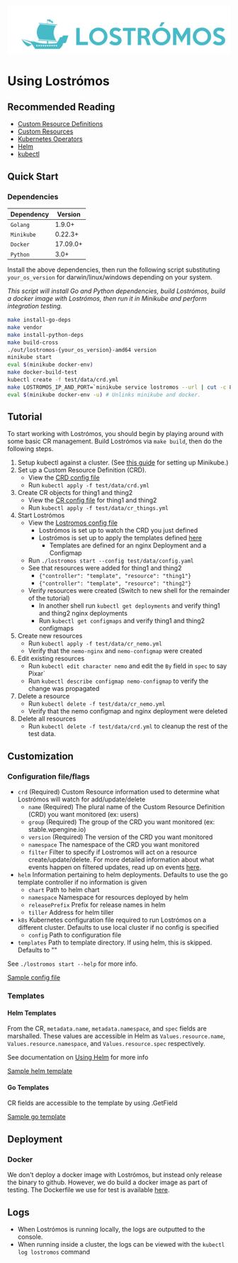 ![Lostrómos logo](images/logo.png)

# <a name="usinglostromos"></a>Using Lostrómos

## <a name="reading"></a>Recommended Reading

* [Custom Resource Definitions](https://kubernetes.io/docs/tasks/access-kubernetes-api/extend-api-custom-resource-definitions/)
* [Custom Resources](https://kubernetes.io/docs/concepts/api-extension/custom-resources/)
* [Kubernetes Operators](https://coreos.com/blog/introducing-operators.html)
* [Helm](https://docs.helm.sh/)
* [kubectl](https://kubernetes.io/docs/reference/kubectl/overview/)

## <a name="quickstart"></a>Quick Start

### Dependencies

| Dependency | Version |
| ---------- | ------- |
| `Golang` | 1.9.0+ |
| `Minikube` | 0.22.3+ |
| `Docker` | 17.09.0+ |
| `Python` | 3.0+ |

Install the above dependencies, then run the following script substituting
`your_os_version` for darwin/linux/windows depending on your system.

*This script will install Go and Python dependencies, build Lostrómos, build a
docker image with Lostrómos, then run it in Minikube and perform integration
testing.*

```bash
make install-go-deps
make vendor
make install-python-deps
make build-cross
./out/lostromos-{your_os_version}-amd64 version
minikube start
eval $(minikube docker-env)
make docker-build-test
kubectl create -f test/data/crd.yml
make LOSTROMOS_IP_AND_PORT=`minikube service lostromos --url | cut -c 8-` integration-tests
eval $(minikube docker-env -u) # Unlinks minikube and docker.
```

## <a name="tutorial"></a>Tutorial

To start working with Lostrómos, you should begin by playing around with some
basic CR management. Build Lostrómos via `make build`, then do  the following
steps.

1. Setup kubectl against a cluster. (See [this guide](https://kubernetes.io/docs/getting-started-guides/minikube/)
    for setting up Minikube.)
2. Set up a Custom Resource Definition (CRD).
    * View the [CRD config file](../test/data/crd.yml)
    * Run `kubectl apply -f test/data/crd.yml`
3. Create CR objects for thing1 and thing2
    * View the [CR config file](../test/data/cr_things.yml) for thing1 and thing2
    * Run `kubectl apply -f test/data/cr_things.yml`
4. Start Lostrómos
    * View the [Lostromos config file](../test/data/config.yaml)
      * Lostrómos is set up to watch the CRD you just defined
      * Lostrómos is set up to apply the templates defined [here](../test/data/templates)
        * Templates are defined for an nginx Deployment and a Configmap
    * Run `./lostromos start --config test/data/config.yaml`
    * See that resources were added for thing1 and thing2
      * `{"controller": "template", "resource": "thing1"}`
      * `{"controller": "template", "resource": "thing2"}`
    * Verify resources were created (Switch to new shell for the remainder of
       the tutorial)
      * In another shell run `kubectl get deployments` and verify thing1 and
      thing2 nginx deployments
      * Run `kubectl get configmaps` and verify thing1 and thing2 configmaps
5. Create new resources
    * Run `kubectl apply -f test/data/cr_nemo.yml`
    * Verify that the `nemo-nginx` and `nemo-configmap` were created
6. Edit existing resources
    * Run `kubectl edit character nemo` and edit the `By` field in `spec` to say
      Pixar`
    * Run `kubectl describe configmap nemo-configmap` to verify the change was
    propagated
7. Delete a resource
    * Run `kubectl delete -f test/data/cr_nemo.yml`
    * Verify that the nemo configmap and nginx deployment were deleted
8. Delete all resources
    * Run `kubectl delete -f test/data/crd.yml` to cleanup the rest of the
      test data.

## Customization

### Configuration file/flags

* `crd` (Required) Custom Resource information used to determine what Lostrómos
will watch for add/update/delete
  * `name` (Required) The plural name of the Custom Resource Definition (CRD)
  you want monitored (ex: users)
  * `group` (Required) The group of the CRD you want monitored
  (ex: stable.wpengine.io)
  * `version` (Required) The version of the CRD you want monitored
  * `namespace` The namespace of the CRD you want monitored
  * `filter` Filter to specify if Lostromos will act on a resource
  create/update/delete. For more detailed information about what events happen
  on filtered updates, read up on events [here](./events.md).
* `helm` Information pertaining to helm deployments. Defaults to use the go
template controller if no information is given
  * `chart` Path to helm chart
  * `namespace` Namespace for resources deployed by helm
  * `releasePrefix` Prefix for release names in helm
  * `tiller` Address for helm tiller
* `k8s` Kubernetes configuration file required to run Lostrómos on a different
cluster. Defaults to use local cluster if no config is specified
  * `config` Path to configuration file
* `templates` Path to template directory. If using helm, this is skipped.
Defaults to ""

See `./lostromos start --help` for more info.

[Sample config file](../test/data/config.yaml)

### Templates

#### Helm Templates

From the CR, `metadata.name`, `metadata.namespace`, and `spec` fields are
marshalled. These values are accessible in
Helm as `Values.resource.name`, `Values.resource.namespace`, and
`Values.resource.spec` respectively.

See documentation on [Using Helm](./helm.md) for more info

[Sample helm template](../test/data/helm/chart/templates/deployment.yaml)

#### Go Templates

CR fields are accessible to the template by using .GetField

[Sample go template](../test/data/templates/deployment.yaml.tmpl)

## <a name="deployment"></a>Deployment

### Docker

We don't deploy a docker image with Lostrómos, but instead only release the
binary to github. However, we do build a docker image as part of testing. The
Dockerfile we use for test is available [here](../test/docker/Dockerfile).

## <a name="logs"></a>Logs

* When Lostrómos is running locally, the logs are outputted to the console.
* When running inside a cluster, the logs can be viewed with the
`kubectl log lostromos` command
